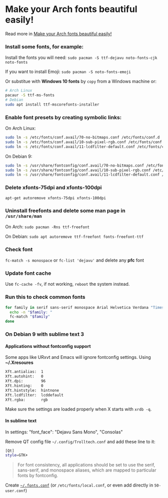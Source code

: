 # Make your Arch fonts beautiful easily!

Read more in [Make your Arch fonts beautiful easily!](https://www.reddit.com/r/archlinux/comments/5r5ep8/make_your_arch_fonts_beautiful_easily/)

### Install some fonts, for example:
Install the fonts you will need: `sudo pacman -S ttf-dejavu noto-fonts-cjk noto-fonts`

If you want to install Emoji: `sudo pacman -S noto-fonts-emoji`

Or substitue with **Windows 10 fonts** by `copy` from a Windows machine or:
```bash
# Arch Linux
pacaur -S ttf-ms-fonts
# Debian
sudo apt install ttf-mscorefonts-installer
```

### Enable font presets by creating symbolic links:
On Arch Linux:
```bash
sudo ln -s /etc/fonts/conf.avail/70-no-bitmaps.conf /etc/fonts/conf.d
sudo ln -s /etc/fonts/conf.avail/10-sub-pixel-rgb.conf /etc/fonts/conf.d
sudo ln -s /etc/fonts/conf.avail/11-lcdfilter-default.conf /etc/fonts/conf.d
```

On Debian 9:
```bash
sudo ln -s /usr/share/fontconfig/conf.avail/70-no-bitmaps.conf /etc/fonts/conf.d
sudo ln -s /usr/share/fontconfig/conf.avail/10-sub-pixel-rgb.conf /etc/fonts/conf.d
sudo ln -s /usr/share/fontconfig/conf.avail/11-lcdfilter-default.conf /etc/fonts/conf.d
```

### Delete xfonts-75dpi and xfonts-100dpi
```bash
apt-get autoremove xfonts-75dpi xfonts-100dpi
```

### Uninstall freefonts and delete some man page in `/usr/share/man`
On Arch: `sudo pacman -Rns ttf-freefont`

On Debian: `sudo apt autoremove ttf-freefont fonts-freefont-ttf`

### Check font
`fc-match -s monospace` or `fc-list 'dejavu'` and delete any **pfc** font

### Update font cache
Use `fc-cache -fv`, if not working, `reboot` the system instead.

### Run this to check common fonts
```bash
for family in serif sans-serif monospace Arial Helvetica Verdana "Times New Roman" "Courier New"; do
  echo -n "$family: "
  fc-match "$family"
done
```

### On Debian 9 with sublime text 3

#### Applications without fontconfig support
Some apps like URxvt and Emacs will ignore fontconfig settings. Using **~/.Xresoures**
```bash
Xft.antialias:  1
Xft.autohint:   0
Xft.dpi:        96
Xft.hinting:    0
Xft.hintstyle:  hintnone
Xft.lcdfilter:  lcddefault
Xft.rgba:       rgb
```

Make sure the settings are loaded properly when X starts with `xrdb -q`.

#### In sublime text
In settings: "font_face": "Dejavu Sans Mono", "Consolas"

Remove QT config file `~/.config/Trolltech.conf` and add these line to it:
```bash
[Qt]
style=GTK+
```

> For font consistency, all applications should be set to use the serif, sans-serif,
> and monospace aliases, which are mapped to particular fonts by fontconfig.

Create [`~/.fonts.conf`](../config.d/fonts.conf) (or `/etc/fonts/local.conf`, or even add directly in `50-user.conf`)
